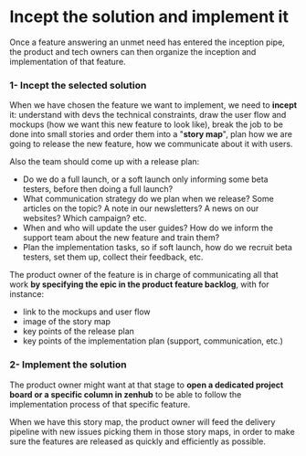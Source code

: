 # Incept the solution and implement it

Once a feature answering an unmet need has entered the inception pipe, the product and tech owners can then organize the inception and implementation of that feature.

### 1- Incept the selected solution

When we have chosen the feature we want to implement, we need to **incept** it: understand with devs the technical constraints, draw the user flow and mockups \(how we want this new feature to look like\), break the job to be done into small stories and order them into a "**story map**", plan how we are going to release the new feature, how we communicate about it with users.

Also the team should come up with a release plan:   
- Do we do a full launch, or a soft launch only informing some beta testers, before then doing a full launch?   
- What communication strategy do we plan when we release? Some articles on the topic? A note in our newsletters? A news on our websites? Which campaign? etc.   
- When and who will update the user guides? How do we inform the support team about the new feature and train them?   
- Plan the implementation tasks, so if soft launch, how do we recruit beta testers, set them up, collect their feedback, etc.

The product owner of the feature is in charge of communicating all that work **by specifying the epic in the product feature backlog**, with for instance:   
- link to the mockups and user flow   
- image of the story map   
- key points of the release plan   
- key points of the implementation plan \(support, communication, etc.\)

### 2- Implement the solution

The product owner might want at that stage to **open a dedicated project board or a specific column in zenhub** to be able to follow the implementation process of that specific feature.

When we have this story map, the product owner will feed the delivery pipeline with new issues picking them in those story maps, in order to make sure the features are released as quickly and efficiently as possible.

### 

